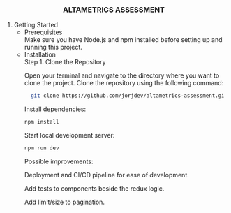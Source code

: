 

<!-- PROJECT LOGO -->

<h3 align="center">ALTAMETRICS ASSESSMENT</h3>

  
  <ol>
    <li>
      Getting Started
      <ul>
        <li>Prerequisites</li>
        Make sure you have Node.js and npm installed before setting up and running this project.
        <li>Installation</li>
        Step 1: Clone the Repository

   
Open your terminal and navigate to the directory where you want to clone the project.
Clone the repository using the following command:
         
```bash
  git clone https://github.com/jorjdev/altametrics-assessment.git
```

Install dependencies:
```bash
npm install
```
Start local development server:
```bash
npm run dev
```

Possible improvements:


Deployment and CI/CD pipeline for ease of development.

Add tests to components beside the redux logic.

Add limit/size to pagination.


</ol>



